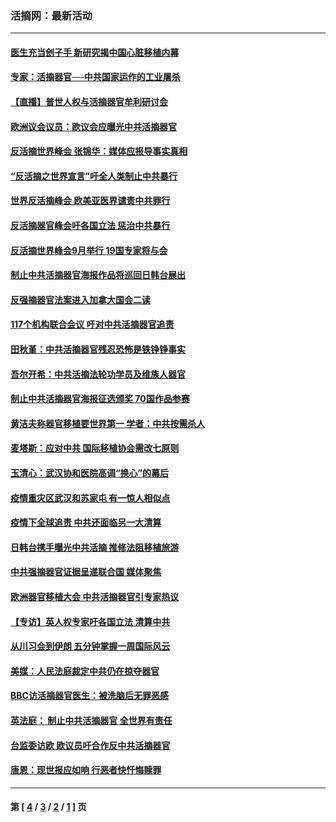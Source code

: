 ### 活摘网：最新活动
---
#### [医生充当刽子手 新研究揭中国心脏移植内幕](../../pages/nf5883/n13772291.md?11200430) 
#### [专家：活摘器官──中共国家运作的工业屠杀](../../pages/nf5883/n13761178.md?11200430) 
#### [【直播】普世人权与活摘器官牟利研讨会](../../pages/nf5883/n13425146.md?11200430) 
#### [欧洲议会议员：欧议会应曝光中共活摘器官](../../pages/nf5883/n13336571.md?11200430) 
#### [反活摘世界峰会 张锦华：媒体应报导事实真相](../../pages/nf5883/n13278502.md?11200430) 
#### [“反活摘之世界宣言”吁全人类制止中共暴行](../../pages/nf5883/n13259730.md?11200430) 
#### [世界反活摘峰会 欧美亚医界谴责中共罪行](../../pages/nf5883/n13253550.md?11200430) 
#### [反活摘器官峰会吁各国立法 惩治中共暴行](../../pages/nf5883/n13245052.md?11200430) 
#### [反活摘世界峰会9月举行 19国专家将与会](../../pages/nf5883/n13201492.md?11200430) 
#### [制止中共活摘器官海报作品将巡回日韩台展出](../../pages/nf5883/n13177791.md?11200430) 
#### [反强摘器官法案进入加拿大国会二读](../../pages/nf5883/n13033450.md?11200430) 
#### [117个机构联合会议 吁对中共活摘器官追责](../../pages/nf5883/n12775087.md?11200430) 
#### [田秋堇：中共活摘器官残忍恐怖是铁铮铮事实](../../pages/nf5883/n12702148.md?11200430) 
#### [吾尔开希：中共活摘法轮功学员及维族人器官](../../pages/nf5883/n12693197.md?11200430) 
#### [制止中共活摘器官海报征选颁奖 70国作品参赛](../../pages/nf5883/n12692050.md?11200430) 
#### [黄洁夫称器官移植要世界第一 学者：中共按需杀人](../../pages/nf5883/n12572329.md?11200430) 
#### [麦塔斯：应对中共 国际移植协会需改七原则](../../pages/nf5883/n12514711.md?11200430) 
#### [玉清心：武汉协和医院高调“换心”的幕后](../../pages/nf5883/n12298730.md?11200430) 
#### [疫情重灾区武汉和苏家屯 有一惊人相似点](../../pages/nf5883/n12150824.md?11200430) 
#### [疫情下全球追责 中共还面临另一大清算](../../pages/nf5883/n12070397.md?11200430) 
#### [日韩台携手曝光中共活摘 推修法阻移植旅游](../../pages/nf5883/n11712046.md?11200430) 
#### [中共强摘器官证据呈递联合国 媒体聚焦](../../pages/nf5883/n11546426.md?11200430) 
#### [欧洲器官移植大会 中共活摘器官引专家热议](../../pages/nf5883/n11539095.md?11200430) 
#### [【专访】英人权专家吁各国立法 清算中共](../../pages/nf5883/n11367315.md?11200430) 
#### [从川习会到伊朗 五分钟掌握一周国际风云](../../pages/nf5883/n11338520.md?11200430) 
#### [美媒：人民法庭裁定中共仍在掠夺器官](../../pages/nf5883/n11334897.md?11200430) 
#### [BBC访活摘器官医生：被洗脑后无罪恶感](../../pages/nf5883/n11335935.md?11200430) 
#### [英法庭： 制止中共活摘器官 全世界有责任](../../pages/nf5883/n11330691.md?11200430) 
#### [台监委访欧 欧议员吁合作反中共活摘器官](../../pages/nf5883/n11109190.md?11200430) 
#### [唐恩：现世报应如响 行恶者快忏悔赎罪](../../pages/nf5883/n11104016.md?11200430) 

---
#### 第 [ [4](./4.md?11200430) / [3](./3.md?11200430) / [2](./2.md?11200430) / [1](./1.md?11200430) ] 页
